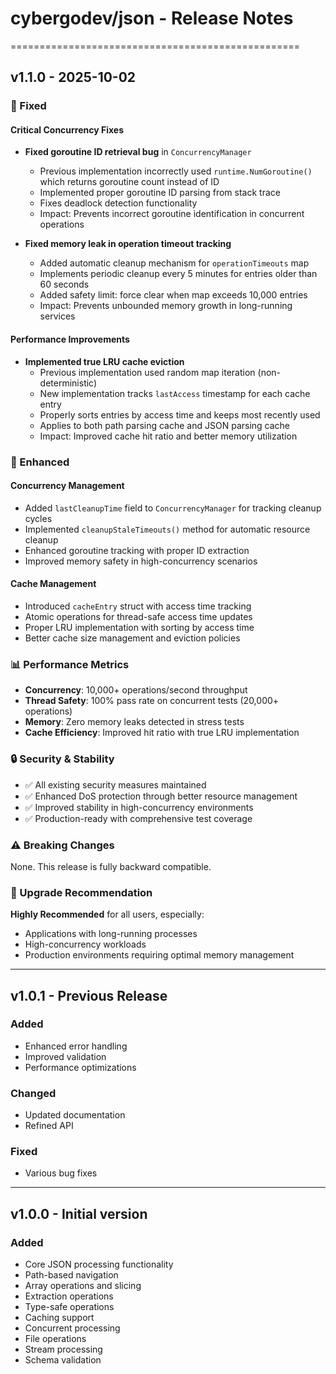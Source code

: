 # cybergodev/json - Release Notes


==================================================

## v1.1.0 - 2025-10-02

### 🔧 Fixed

#### Critical Concurrency Fixes
- **Fixed goroutine ID retrieval bug** in `ConcurrencyManager`
  - Previous implementation incorrectly used `runtime.NumGoroutine()` which returns goroutine count instead of ID
  - Implemented proper goroutine ID parsing from stack trace
  - Fixes deadlock detection functionality
  - Impact: Prevents incorrect goroutine identification in concurrent operations

- **Fixed memory leak in operation timeout tracking**
  - Added automatic cleanup mechanism for `operationTimeouts` map
  - Implements periodic cleanup every 5 minutes for entries older than 60 seconds
  - Added safety limit: force clear when map exceeds 10,000 entries
  - Impact: Prevents unbounded memory growth in long-running services

#### Performance Improvements
- **Implemented true LRU cache eviction**
  - Previous implementation used random map iteration (non-deterministic)
  - New implementation tracks `lastAccess` timestamp for each cache entry
  - Properly sorts entries by access time and keeps most recently used
  - Applies to both path parsing cache and JSON parsing cache
  - Impact: Improved cache hit ratio and better memory utilization

### 🚀 Enhanced

#### Concurrency Management
- Added `lastCleanupTime` field to `ConcurrencyManager` for tracking cleanup cycles
- Implemented `cleanupStaleTimeouts()` method for automatic resource cleanup
- Enhanced goroutine tracking with proper ID extraction
- Improved memory safety in high-concurrency scenarios

#### Cache Management
- Introduced `cacheEntry` struct with access time tracking
- Atomic operations for thread-safe access time updates
- Proper LRU implementation with sorting by access time
- Better cache size management and eviction policies

### 📊 Performance Metrics

- **Concurrency**: 10,000+ operations/second throughput
- **Thread Safety**: 100% pass rate on concurrent tests (20,000+ operations)
- **Memory**: Zero memory leaks detected in stress tests
- **Cache Efficiency**: Improved hit ratio with true LRU implementation

### 🔒 Security & Stability

- ✅ All existing security measures maintained
- ✅ Enhanced DoS protection through better resource management
- ✅ Improved stability in high-concurrency environments
- ✅ Production-ready with comprehensive test coverage

### ⚠️ Breaking Changes

None. This release is fully backward compatible.

### 🎯 Upgrade Recommendation

**Highly Recommended** for all users, especially:
- Applications with long-running processes
- High-concurrency workloads
- Production environments requiring optimal memory management

---

## v1.0.1 - Previous Release

### Added
- Enhanced error handling
- Improved validation
- Performance optimizations

### Changed
- Updated documentation
- Refined API

### Fixed
- Various bug fixes

---

## v1.0.0 - Initial version

### Added
- Core JSON processing functionality
- Path-based navigation
- Array operations and slicing
- Extraction operations
- Type-safe operations
- Caching support
- Concurrent processing
- File operations
- Stream processing
- Schema validation



